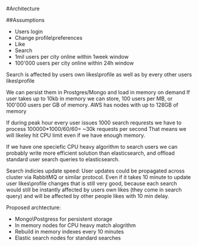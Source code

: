 #Architecture

##Assumptions

- Users login
- Change profile\preferences
- Like
- Search
- 1mil users per city online within 1week window
- 100'000 users per city online within 24h window

Search is affected by users own likes\profile as well as by every other users likes\profile

We can persist them in Prostgres/Mongo and load in memory on demand
If user takes up to 10kb in memory we can store, 100 users per MB, or 100'000 users per GB of memory.
AWS has nodes with up to 128GB of memory

If during peak hour every user issues 1000 search requrests we have to process 100000*1000/60/60= ~30k requests per second
That means we will likeley hit CPU limit even if we have enough memory.

If we have one speciefic CPU heavy algorithm to search users we can probably write more efficient solution than elasticsearch, and offload standard user search queries to elasticsearch.


Search indicies update speed:
User updates could be propagated across cluster via RabbitMQ or similar protocol.
Even if it takes 10 minute to update user likes\profile changes that is still very good, because each search would still be instantly affected by users own likes (they come in search query) and will be affected by other people likes with 10 min delay.

Proposed archtecture:
- Mongo\Postgress for persistent storage
- In memory nodes for CPU heavy match alogrithm
- Rebuild in memory indexes every 10 minutes
- Elastic search nodes for standard searches